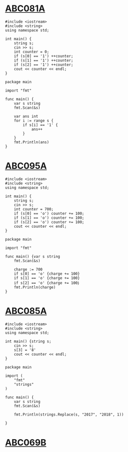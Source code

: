 # [ABC081A](https://atcoder.jp/contests/abc081/tasks/abc081_a)
```
#include <iostream>
#include <string>
using namespace std;

int main() {
    string s;
    cin >> s;
    int counter = 0;
    if (s[0] == '1') ++counter;
    if (s[1] == '1') ++counter;
    if (s[2] == '1') ++counter;
    cout << counter << endl;
}
```

```
package main

import "fmt"

func main() {
	var s string
	fmt.Scan(&s)
 
	var ans int
	for i := range s {
		if s[i] == '1' {
			ans++
		}
	}
	fmt.Println(ans)
}
```
# [ABC095A](https://atcoder.jp/contests/abc095/tasks/abc095_a)
```
#include <iostream>
#include <string>
using namespace std;
 
int main() {
    string s;
    cin >> s;
    int counter = 700;
    if (s[0] == 'o') counter += 100;
    if (s[1] == 'o') counter += 100;
    if (s[2] == 'o') counter += 100;
    cout << counter << endl;
}
```
```
package main

import "fmt"

func main() {var s string
	fmt.Scan(&s)
 
	charge := 700
	if s[0] == 'o' {charge += 100}
	if s[1] == 'o' {charge += 100}
	if s[2] == 'o' {charge += 100｝
	fmt.Println(charge)
}
```

# [ABC085A](https://atcoder.jp/contests/abc085/tasks/abc085_a)
```
#include <iostream>
#include <string>
using namespace std;
 
int main() {string s;
    cin >> s;
    s[3] = '8'
    cout << counter << endl;
}
```
```
package main
 
import (
	"fmt"
	"strings"
)
 
func main() {
	var s string
	fmt.Scan(&s)
 
	fmt.Println(strings.Replace(s, "2017", "2018", 1))
 
}
```
# [ABC069B](https://atcoder.jp/contests/abc069/tasks/abc069_b)

